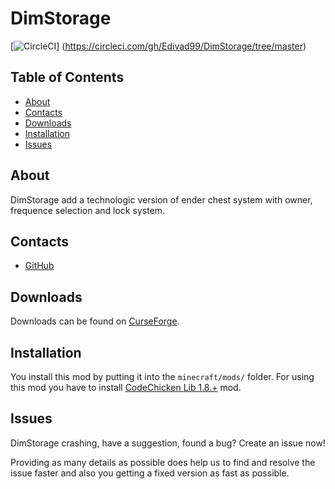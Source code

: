 # DimStorage
[![CircleCI](https://circleci.com/gh/Edivad99/DimStorage/tree/master.svg?style=svg)]
(https://circleci.com/gh/Edivad99/DimStorage/tree/master)
## Table of Contents

* [About](#about)
* [Contacts](#contacts)
* [Downloads](#downloads)
* [Installation](#installation)
* [Issues](#issues)

## About

DimStorage add a technologic version of ender chest system with owner, frequence selection and lock system.

## Contacts
* [GitHub](https://github.com/Edivad99/DimStorage)

## Downloads

Downloads can be found on [CurseForge](https://www.curseforge.com/minecraft/mc-mods/dimstorage).

## Installation

You install this mod by putting it into the `minecraft/mods/` folder. For using this mod you have to install [CodeChicken Lib 1.8.+](https://www.curseforge.com/minecraft/mc-mods/codechicken-lib-1-8) mod.

## Issues

DimStorage crashing, have a suggestion, found a bug?  Create an issue now!

Providing as many details as possible does help us to find and resolve the issue faster and also you getting a fixed version as fast as possible.
